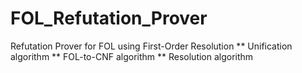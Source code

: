 # FOL_Refutation_Prover
Refutation Prover for FOL using First-Order Resolution
** Unification algorithm
** FOL-to-CNF algorithm
** Resolution algorithm

